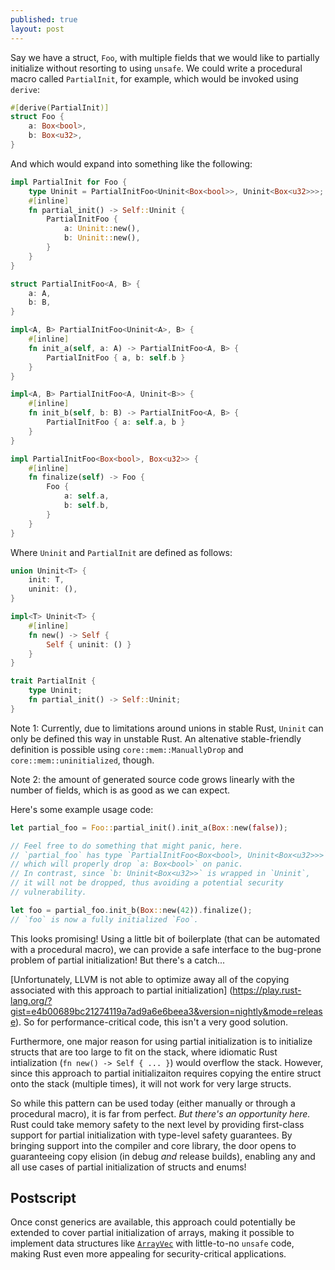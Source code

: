 ```yaml
---
published: true
layout: post
---
```

Say we have a struct, `Foo`, with multiple fields that we would like to partially initialize without resorting to using `unsafe`. We could write a procedural macro called `PartialInit`, for example, which would be invoked using `derive`:

```rust
#[derive(PartialInit)]
struct Foo {
    a: Box<bool>,
    b: Box<u32>,
}
```

And which would expand into something like the following:

```rust
impl PartialInit for Foo {
    type Uninit = PartialInitFoo<Uninit<Box<bool>>, Uninit<Box<u32>>>;
    #[inline]
    fn partial_init() -> Self::Uninit {
        PartialInitFoo {
            a: Uninit::new(),
            b: Uninit::new(),
        }
    }
}

struct PartialInitFoo<A, B> {
    a: A,
    b: B,
}

impl<A, B> PartialInitFoo<Uninit<A>, B> {
    #[inline]
    fn init_a(self, a: A) -> PartialInitFoo<A, B> {
        PartialInitFoo { a, b: self.b }
    }
}

impl<A, B> PartialInitFoo<A, Uninit<B>> {
    #[inline]
    fn init_b(self, b: B) -> PartialInitFoo<A, B> {
        PartialInitFoo { a: self.a, b }
    }
}

impl PartialInitFoo<Box<bool>, Box<u32>> {
    #[inline]
    fn finalize(self) -> Foo {
        Foo {
            a: self.a,
            b: self.b,
        }
    }
}
```

Where `Uninit` and `PartialInit` are defined as follows:

```rust
union Uninit<T> {
    init: T,
    uninit: (),
}

impl<T> Uninit<T> {
    #[inline]
    fn new() -> Self {
        Self { uninit: () }
    }
}

trait PartialInit {
    type Uninit;
    fn partial_init() -> Self::Uninit;
}
```

Note 1: Currently, due to limitations around unions in stable Rust, `Uninit` can only be defined this way in unstable Rust.
An altenative stable-friendly definition is possible using `core::mem::ManuallyDrop` and `core::mem::uninitialized`, though.

Note 2: the amount of generated source code grows linearly with the
number of fields, which is as good as we can expect.

Here's some example usage code:

```rust
let partial_foo = Foo::partial_init().init_a(Box::new(false));

// Feel free to do something that might panic, here.
// `partial_foo` has type `PartialInitFoo<Box<bool>, Uninit<Box<u32>>>`,
// which will properly drop `a: Box<bool>` on panic.
// In contrast, since `b: Uninit<Box<u32>>` is wrapped in `Uninit`,
// it will not be dropped, thus avoiding a potential security
// vulnerability.

let foo = partial_foo.init_b(Box::new(42)).finalize();
// `foo` is now a fully initialized `Foo`.
```

This looks promising! Using a little bit of boilerplate (that can be automated with
a procedural macro), we can provide a safe
interface to the bug-prone problem of partial initialization! But there's a catch...

[Unfortunately, LLVM is not able to optimize away all of the copying associated
with this approach to partial initialization]
(https://play.rust-lang.org/?gist=e4b00689bc21274119a7ad9a6e6beea3&version=nightly&mode=release).
So for performance-critical code, this isn't a very good solution.

Furthermore, one major reason for using partial initialization is to initialize structs
that are too large to fit on the stack, where idiomatic Rust intialization (`fn new() -> Self { ... }`)
would overflow the stack. However, since this approach to partial initializaiton
requires copying the entire struct onto the stack (multiple times), it will not
work for very large structs.

So while this pattern can be used today (either manually or through a procedural macro),
it is far from perfect. _But there's an opportunity here._ Rust could take memory safety to the next
level by providing first-class support for partial initialization with type-level safety
guarantees. By bringing support into the compiler and core library, the door opens to
guaranteeing copy elision (in debug *and* release builds),
enabling any and all use cases of partial initialization of structs and enums!

## Postscript

Once const generics are
available, this approach could potentially be extended to cover partial initialization of arrays,
making it possible to implement data structures like 
[`ArrayVec`](https://docs.rs/arrayvec/latest/arrayvec/struct.ArrayVec.html)
with little-to-no `unsafe` code, making Rust even more appealing for security-critical applications.
